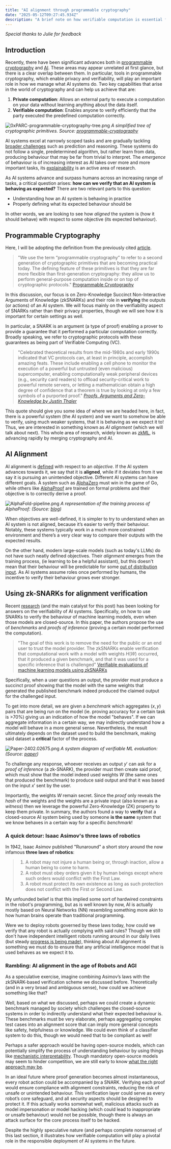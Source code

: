```yaml
---  
title: "AI alignment through programmable cryptography"
date: "2025-05-12T09:27:45.934Z"  
description: "A brief note on how verifiable computation is essential for future AI systems"
---
```

*Special thanks to Julie for feedback*

## Introduction
Recently, there have been significant advances both in [programmable cryptography](https://0xparc.org/blog/programmable-cryptography-1) and [AI](https://ourworldindata.org/grapher/test-scores-ai-capabilities-relative-human-performance). These areas may appear unrelated at first glance, but there is a clear overlap between them. In particular, tools in programmable cryptography, which enable privacy and verifiability, will play an important role in how we manage what AI systems do. Two key capabilities that arise in the world of cryptography and can help us achieve that are:

1. **Private computation**: Allows an external party to execute a computation on your data without learning anything about the data itself.
2. **Verifiable computation**: Enables anyone to verify efficiently that the party executed the predefined computation correctly.

![0xPARC-programmable-cryptography-tree.png](0xPARC-programmable-cryptography-tree.png)
*A simplified tree of cryptographic primitives. Source: [programmable-cryptography](https://0xparc.org/blog/programmable-cryptography-1)*

AI systems excel at narrowly scoped tasks and are gradually tackling [broader challenges](https://contextual.ai/blog/plotting-progress-in-ai/) such as prediction and reasoning. These systems do not follow a single, predetermined algorithm, but rather learn from data, producing behaviour that may be far from trivial to interpret. The _emergence_ of behaviour is of increasing interest as AI takes over more and more important tasks, its [explainability](https://www.ibm.com/think/topics/explainable-ai) is an active area of research. 

As AI systems advance and surpass humans across an increasing range of tasks, a critical question arises: **how can we verify that an AI system is behaving as expected?**
There are two relevant parts to this question:
- Understanding how an AI system is behaving in practice
- Properly defining what its expected behaviour should be

In other words, we are looking to see how _aligned_ the system is (how it should behave) with respect to some objective (its expected behaviour).

## Programmable Cryptography
Here, I will be adopting the definition from the previously cited [article](https://0xparc.org/blog/programmable-cryptography-1).

>"We use the term “programmable cryptography” to refer to a second generation of cryptographic primitives that are becoming practical today. The defining feature of these primitives is that they are far more flexible than first-generation cryptography: they allow us to perform general-purpose computation inside or on top of cryptographic protocols." [Programmable Cryptography](https://0xparc.org/blog/programmable-cryptography-1)

In this discussion, our focus is on Zero-Knowledge Succinct Non-Interactive Arguments of Knowledge (zkSNARKs) and their role in **verifying** the outputs (or actions) of an AI system. We will focus mainly on the verifiability aspect of SNARKs rather than their privacy properties, though we will see how it is important for certain settings as well.

In particular, a SNARK is an argument (a type of proof) enabling a prover to provide a guarantee that it performed a particular computation correctly. Broadly speaking, we refer to cryptographic protocols with these guarantees as being part of Verifiable Computing (VC).

>"Celebrated theoretical results from the mid-1980s and early 1990s indicated that VC protocols can, at least in principle, accomplish amazing feats. These include enabling a cell phone to monitor the execution of a powerful but untrusted (even malicious) supercomputer, enabling computationally weak peripheral devices (e.g., security card readers) to offload security-critical work to powerful remote servers, or letting a mathematician obtain a high degree of confidence that a theorem is true by looking at only a few symbols of a purported proof." *[Proofs, Arguments and Zero-Knowledge by Justin Thaler](https://people.cs.georgetown.edu/jthaler/ProofsArgsAndZK.pdf)*

This quote should give you some idea of where we are headed here, in fact, there is a powerful system (the AI system) and we want to somehow be able to verify, using much weaker systems, that it is behaving as we expect it to!
Thus, we are interested in something known as *AI alignment* (which we will talk about next). This whole area of research, widely known as [zkML](https://opengradient.medium.com/a-gentle-introduction-to-zkml-8049a0e10a04), is advancing rapidly by merging cryptography and AI.

## AI Alignment
AI alignment is [defined](https://www.amazon.com/Artificial-Intelligence-A-Modern-Approach/dp/0134610997) with respect to an _objective_. If the AI system advances towards it, we say that it is **aligned**, while if it deviates from it we say it is pursuing an unintended objective.
Different AI systems can have different goals. A system such as [AlphaZero](https://deepmind.google/discover/blog/alphazero-shedding-new-light-on-chess-shogi-and-go/) must win in the game of Go, while others like [AlphaProof](https://deepmind.google/discover/blog/ai-solves-imo-problems-at-silver-medal-level/) are trained on formal problems and their objective is to correctly derive a proof.

![AlphaFold-pipeline.png](AlphaFold-pipeline.png)
*A representation of the training process of AlphaProof: (Source: [blog](https://deepmind.google/discover/blog/ai-solves-imo-problems-at-silver-medal-level/))*

When objectives are well-defined, it is simpler to try to understand when an AI system is not aligned, because it’s easier to verify their behaviour. Notably, these systems typically work in a much more constrained environment and there’s a very clear way to compare their outputs with the expected results.

On the other hand, modern large-scale models (such as today's LLMs) do not have such neatly defined objectives. Their _alignment_ emerges from the training process, (ie learning to be a helpful assistant), but this doesn't mean that their behaviour will be predictable for some [out of distribution input](https://www.holisticai.com/red-teaming/chatgpt-4-5-jailbreaking-red-teaming). As AI systems assume roles once performed by humans, the incentive to verify their behaviour grows ever stronger.

## Using zk-SNARKs for alignment verification
Recent [research](https://arxiv.org/pdf/2402.02675) (and the main catalyst for this post) has been looking for answers on the verifiability of AI systems. Specifically, on how to use SNARKs to verify the behaviour of machine learning models, even when those models are closed-source.
In this paper, the authors propose the use of *benchmarks* and *proofs of inference* (proving a certain model performed the computation).

>"The goal of this work is to remove the need for the public or an end user to trust the model provider. The zkSNARKs enable verification that computational work with a model with weights $H(W)$ occurred, that it produced a given benchmark, and that it was used for a specific inference that is challenged" [Verifiable evaluations of machine learning models using zkSNARKs](https://arxiv.org/pdf/2402.02675)

Specifically, when a user questions an output, the provider must produce a succinct proof showing that the model with the same weights that generated the published benchmark indeed produced the claimed output for the challenged input.

To get into more detail, we are given a *benchmark* which aggregates $(x, y)$ pairs that are being run on the model (ie. proving accuracy for a certain task is >70%) giving us an indication of how the model "behaves". If we can aggregate information in a certain way, we may indirectly understand how a model will behave in a more general sense. Nevertheless, the result ultimately depends on the dataset used to build the benchmark, making said dataset a **critical** factor of the process.

![Paper-2402.02675.png](Paper-2402.02675.png)
*A system diagram of verifiable ML evaluation: (Source: [paper](https://arxiv.org/pdf/2402.02675))*

To challenge any response, whoever receives an output $y'$ can ask for a *proof of inference* (a zk-SNARK), the provider must then create said proof, which must show that the model indeed used weights $W$ (the same ones that produced the benchmark) to produce said output and that it was based on the input $x'$ sent by the user.

Importantly, the weights $W$ remain secret. Since the *proof* only reveals the *hash* of the weights and the weights are a private input (also known as a *witness*) then we leverage the powerful Zero-Knowledge (ZK) property to keep them private. In summary, the authors found a way to **verify** that a closed-source AI system being used by someone **is the same** system that we know behaves in a certain way for a specific *benchmark*!

### A quick detour: Isaac Asimov's three laws of robotics
In 1942, Isaac Asimov published "Runaround" a short story around the now infamous **three laws of robotics**:

>1. A robot may not injure a human being or, through inaction, allow a human being to come to harm.
>2. A robot must obey orders given it by human beings except where such orders would conflict with the First Law.
>3. A robot must protect its own existence as long as such protection does not conflict with the First or Second Law.

My unfounded belief is that this implied some sort of hardwired constraints in the robot's programming, but as is well known by now, AI is actually mostly based on Neural Networks (NN) resembling something more akin to how human brains operate than traditional programming.

Were we to deploy robots governed by these laws today, how could we verify that any robot is actually complying with said rules? Though we still don't have independent intelligent robots running around in our daily lives (but steady [progress is being made](https://youtu.be/I44_zbEwz_w?si=dSXjHNys9-CBQoAZ)), thinking about AI alignment is something we must do to ensure that any artificial intelligence model that is used behaves as we expect it to.

### Rambling: AI alignment in the age of Robots and AGI
As a speculative exercise, imagine combining Asimov’s laws with the zkSNARK-based verification scheme we discussed before. Theoretically (and in a very broad and ambiguous sense), how could we achieve something like that?

Well, based on what we discussed, perhaps we could create a dynamic benchmark managed by society which challenges the closed-source systems in order to indirectly understand what their expected behaviour is. These benchmarks must be very elaborate, perhaps aggregating complex test cases into an alignment score that can imply more general concepts like safety, helpfulness or knowledge. We could even think of a classifier system to do this, though we would need that to be compliant as well!

Perhaps a safer approach would be having open-source models, which can potentially simplify the process of understanding behaviour by using things like [mechanistic interpretability](https://www.transformer-circuits.pub/2022/mech-interp-essay). Though mandatory open-source models may seem to hinder competition, we are still early to know [what the right approach may be](https://about.fb.com/news/2024/07/open-source-ai-is-the-path-forward/).

In an ideal future where proof generation becomes almost instantaneous, every robot action could be accompanied by a SNARK. Verifying each proof would ensure compliance with alignment constraints, reducing the risk of unsafe or unintended behaviour. This verification layer could serve as every robot’s core safeguard, and all security aspects should be designed to protect it.
If this actually works somewhat well, malicious attacks such as model impersonation or model hacking (which could lead to inappropriate or unsafe behaviour) would not be possible, though there is always an attack surface for the core process itself to be hacked.

Despite the highly speculative nature (and perhaps complete nonsense) of this last section, it illustrates how verifiable computation will play a pivotal role in the responsible deployment of AI systems in the future.
